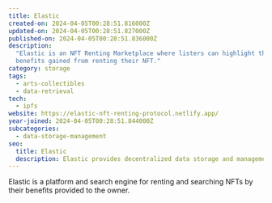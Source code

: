 ```yaml
---
title: Elastic
created-on: 2024-04-05T00:28:51.816000Z
updated-on: 2024-04-05T00:28:51.827000Z
published-on: 2024-04-05T00:28:51.836000Z
description:
  "Elastic is an NFT Renting Marketplace where listers can highlight the
  benefits gained from renting their NFT."
category: storage
tags:
  - arts-collectibles
  - data-retrieval
tech:
  - ipfs
website: https://elastic-nft-renting-protocol.netlify.app/
year-joined: 2024-04-05T00:28:51.844000Z
subcategories:
  - data-storage-management
seo:
  title: Elastic
  description: Elastic provides decentralized data storage and management solutions.
---
```


Elastic is a platform and search engine for renting and searching NFTs by their benefits provided to the owner.
